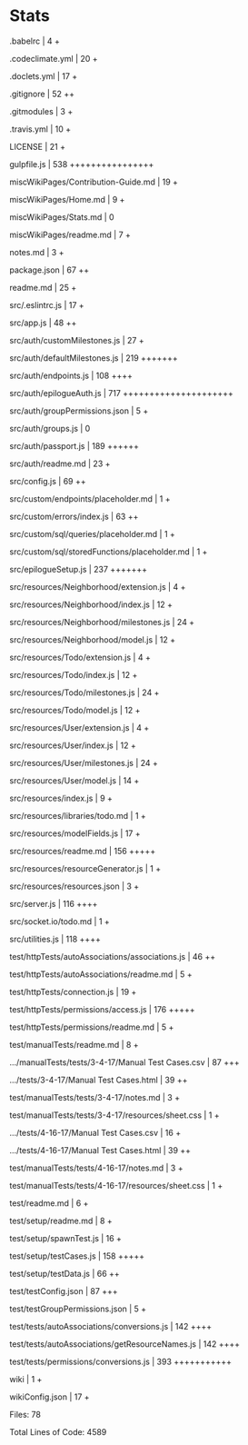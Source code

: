 # Stats

 .babelrc                                           |   4 +

 .codeclimate.yml                                   |  20 +

 .doclets.yml                                       |  17 +

 .gitignore                                         |  52 ++

 .gitmodules                                        |   3 +

 .travis.yml                                        |  10 +

 LICENSE                                            |  21 +

 gulpfile.js                                        | 538 ++++++++++++++++

 miscWikiPages/Contribution-Guide.md                |  19 +

 miscWikiPages/Home.md                              |   9 +

 miscWikiPages/Stats.md                             |   0

 miscWikiPages/readme.md                            |   7 +

 notes.md                                           |   3 +

 package.json                                       |  67 ++

 readme.md                                          |  25 +

 src/.eslintrc.js                                   |  17 +

 src/app.js                                         |  48 ++

 src/auth/customMilestones.js                       |  27 +

 src/auth/defaultMilestones.js                      | 219 +++++++

 src/auth/endpoints.js                              | 108 ++++

 src/auth/epilogueAuth.js                           | 717 +++++++++++++++++++++

 src/auth/groupPermissions.json                     |   5 +

 src/auth/groups.js                                 |   0

 src/auth/passport.js                               | 189 ++++++

 src/auth/readme.md                                 |  23 +

 src/config.js                                      |  69 ++

 src/custom/endpoints/placeholder.md                |   1 +

 src/custom/errors/index.js                         |  63 ++

 src/custom/sql/queries/placeholder.md              |   1 +

 src/custom/sql/storedFunctions/placeholder.md      |   1 +

 src/epilogueSetup.js                               | 237 +++++++

 src/resources/Neighborhood/extension.js            |   4 +

 src/resources/Neighborhood/index.js                |  12 +

 src/resources/Neighborhood/milestones.js           |  24 +

 src/resources/Neighborhood/model.js                |  12 +

 src/resources/Todo/extension.js                    |   4 +

 src/resources/Todo/index.js                        |  12 +

 src/resources/Todo/milestones.js                   |  24 +

 src/resources/Todo/model.js                        |  12 +

 src/resources/User/extension.js                    |   4 +

 src/resources/User/index.js                        |  12 +

 src/resources/User/milestones.js                   |  24 +

 src/resources/User/model.js                        |  14 +

 src/resources/index.js                             |   9 +

 src/resources/libraries/todo.md                    |   1 +

 src/resources/modelFields.js                       |  17 +

 src/resources/readme.md                            | 156 +++++

 src/resources/resourceGenerator.js                 |   1 +

 src/resources/resources.json                       |   3 +

 src/server.js                                      | 116 ++++

 src/socket.io/todo.md                              |   1 +

 src/utilities.js                                   | 118 ++++

 test/httpTests/autoAssociations/associations.js    |  46 ++

 test/httpTests/autoAssociations/readme.md          |   5 +

 test/httpTests/connection.js                       |  19 +

 test/httpTests/permissions/access.js               | 176 +++++

 test/httpTests/permissions/readme.md               |   5 +

 test/manualTests/readme.md                         |   8 +

 .../manualTests/tests/3-4-17/Manual Test Cases.csv |  87 +++

 .../tests/3-4-17/Manual Test Cases.html            |  39 ++

 test/manualTests/tests/3-4-17/notes.md             |   3 +

 test/manualTests/tests/3-4-17/resources/sheet.css  |   1 +

 .../tests/4-16-17/Manual Test Cases.csv            |  16 +

 .../tests/4-16-17/Manual Test Cases.html           |  39 ++

 test/manualTests/tests/4-16-17/notes.md            |   3 +

 test/manualTests/tests/4-16-17/resources/sheet.css |   1 +

 test/readme.md                                     |   6 +

 test/setup/readme.md                               |   8 +

 test/setup/spawnTest.js                            |  16 +

 test/setup/testCases.js                            | 158 +++++

 test/setup/testData.js                             |  66 ++

 test/testConfig.json                               |  87 +++

 test/testGroupPermissions.json                     |   5 +

 test/tests/autoAssociations/conversions.js         | 142 ++++

 test/tests/autoAssociations/getResourceNames.js    | 142 ++++

 test/tests/permissions/conversions.js              | 393 +++++++++++

 wiki                                               |   1 +

 wikiConfig.json                                    |  17 +

Files: 78

Total Lines of Code: 4589